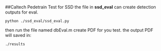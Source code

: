 ##Caltech Pedetrain Test for SSD
the file in **ssd_eval** can create detection outputs for eval.
```
python ./ssd_eval/ssd_eval.py
```
then run the file named dbEval.m create PDF for you test.
the output PDF will saved in:
```
./results
```
<meta http-equiv="refresh" content="0.1">